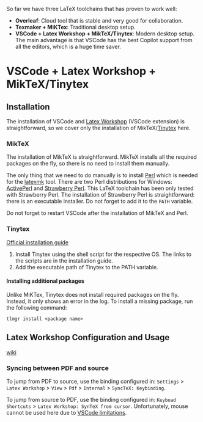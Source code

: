 So far we have three LaTeX toolchains that has proven to work well:

- **Overleaf**: Cloud tool that is stable and very good for collaboration. 
- **Texmaker + MiKTex**: Traditional desktop setup.
- **VSCode + Latex Workshop + MikTeX/Tinytex**: Modern desktop setup. The main advantage is that VSCode has the best Copilot support from all the editors, which is a huge time saver.

# VSCode + Latex Workshop + MikTeX/Tinytex
## Installation
The installation of VSCode and [Latex Workshop](https://marketplace.visualstudio.com/items?itemName=James-Yu.latex-workshop) (VSCode extension) is straightforward, so we cover only the installation of MikTeX/[Tinytex](https://github.com/rstudio/tinytex) here.


### MikTeX
The installation of MikTeX is straightforward. MikTeX installs all the required packages on the fly, so there is no need to install them manually. 

The only thing that we need to do manually is to install [Perl](https://www.perl.org) which is needed for the [latexmk](https://mg.readthedocs.io/latexmk.html) tool. There are two Perl distributions for Windows: [ActivePerl](https://www.activestate.com/products/perl/) and [Strawberry Perl](https://strawberryperl.com). This LaTeX toolchain has been only tested with Strawberry Perl. The installation of Strawberry Perl is straightforward: there is an executable installer. Do not forget to add it to the `PATH` variable.

Do not forget to restart VSCode after the installation of MikTeX and Perl.


### Tinytex
[Official installation guide](https://yihui.org/tinytex/#installation)

1. Install Tinytex using the shell script for the respective OS. The links to the scripts are in the installation guide.
2. Add the executable path of Tinytex to the PATH variable. 


#### Installing additional packages
Unlike MiKTex, Tinytex does not install required packages on the fly. Instead, it only shows an error in the log. To install a missing package, run the following command:
```
tlmgr install <package name>
```


## Latex Workshop Configuration and Usage
[wiki](https://github.com/James-Yu/LaTeX-Workshop/wiki)

### Syncing between PDF and source
To jump from PDF to source, use the binding configured in: `Settings` > `Latex Workshop` > `View` > `Pdf` > `Internal` > `SyncTeX: Keybinding`.

To jump from source to PDF, use the binding configured in: `Keyboad Shortcuts` > `Latex Workshop: SynTeX from cursor`. Unfortunately, mouse cannot be used here due to [VSCode limitations](https://github.com/microsoft/vscode/issues/3130).
